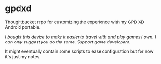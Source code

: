 # gpdxd

Thoughtbucket repo for customizing the experience with my GPD XD Android portable.

*I bought this device to make it easier to travel with and play games I own.*
*I can only suggest you do the same.*
*Support game developers.*

It might eventually contain some scripts to ease configuration but for now it's just my notes.
